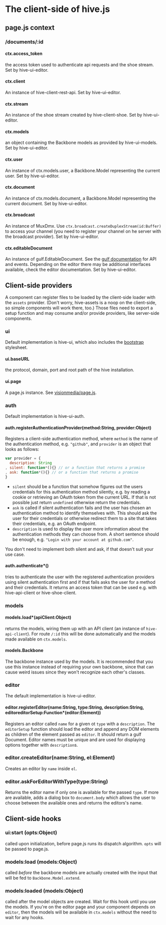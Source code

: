 # The client-side of hive.js

## page.js context

### /documents/:id
#### ctx.access_token
the access token used to authenticate api requests and the shoe stream. Set by hive-ui-editor.
#### ctx.client
An instance of hive-client-rest-api. Set by hive-ui-editor.
#### ctx.stream
An instance of the shoe stream created by hive-client-shoe. Set by hive-ui-editor.
#### ctx.models
an object containing the Backbone models as provided by hive-ui-models. Set by hive-ui-editor.
#### ctx.user
An instance of ctx.models.user, a Backbone.Model representing the current user. Set by hive-ui-editor.
#### ctx.document
An instance of ctx.models.document, a Backbone.Model representing the current document. Set by hive-ui-editor.
#### ctx.broadcast
An instance of MuxDmx. Use `ctx.broadcast.createDuplexStream(id:Buffer)` to access your channel (you need to register your channel on he server with the broadcast provider). Set by hive-ui-editor.
#### ctx.editableDocument
An instance of gulf.EditableDocument. See the [gulf documentation](https://github.com/marcelklehr/gulf#class-gulfdocument) for API and events. Depending on the editor there may be additional interfaces available, check the editor documentation. Set by hive-ui-editor.

## Client-side providers
A component can register files to be loaded by the client-side loader with the `assets` provider. (Don't worry, hive-assets is a noop on the client-side, so simple components will work there, too.) Those files need to export a setup function and may consume and/or provide providers, like server-side components.

### ui
Default implementation is hive-ui, which also includes the [bootstrap](http://getbootstrap.com) stylesheet.

#### ui.baseURL
the protocol, domain, port and root path of the hive installation.

#### ui.page
A page.js instance. See [visionmedia/page.js](https://github.com/visionmedia/page.js).

### auth
Default implementation is hive-ui-auth.

#### auth.registerAuthenticationProvider(method:String, provider:Object)
Registers a client-side authentication method, where `method` is the name of the authentication method, e.g. `"github"`, and `provider` is an object that looks as follows:

```js
var provider = {
  description: String
, silent: function*(){} // or a function that returns a promise
, ask: function*(){} // or a function that returns a promise
}
```
 * `silent` should be a function that somehow figures out the users credentials for this authentication method silently, e.g. by reading a cookie or retrieving an OAuth token from the current URL. If that is not possible just return `undefined` otherwise return the credentials.
 * `ask` is called if silent authentication fails and the user has chosen an authentication method to identify themselves with. This should ask the user for their credentials or otherwise redirect them to a site that takes their credentials, e.g. an OAuth endpoint.
* `description` is used to display the user more information about the authentication methods they can choose from. A short sentence should be enough, e.g. `"Login with your account at github.com"`.

You don't need to implement both silent and ask, if that doesn't suit your use case.

#### auth.authenticate*()
tries to authenticate the user with the registered authentication providers using silent authentication first and if that fails asks the user for a method and their credentials. It returns an access token that can be used e.g. with hive-api-client or hive-shoe-client.

### models

#### models.load*(apiClient:Object)
returns the models, wiring them up with an API client (an instance of `hive-api-client`). For route `/:id` this will be done automatically and the models made available on `ctx.models`.

#### models.Backbone
The backbone instance used by the models. It is recommended that you use this instance instead of requiring your own backbone, since that can cause weird issues since they won't recognize each other's classes.

### editor
The default implementation is hive-ui-editor.

#### editor.registerEditor(name:String, type:String, description:String, editoreditorSetup:Function*(editor:Element))
Registers an editor called `name` for a given ot `type` with a `description`. The `editorSetup` function should load the editor and append any DOM elements as children of the element passed as `editor`. It should return a gulf Document. Editor names must be unique and are used for displaying options together with `description`s.

### editor.createEditor(name:String, el:Element)
Creates an editor by `name` inside `el`.

### editor.askForEditorWithType(type:String)
Returns the editor name if only one is available for the passed `type`. If more are available, adds a dialog box to `document.body` which allows the user to choose between the available ones and returns the editors's name.

## Client-side hooks

### ui:start (opts:Object)
called upon initialization, before page.js runs its dispatch algorithm. `opts` will be passed to page.js.

### models:load (models:Object)
called *before* the backbone models are actually created with the input that will be fed to `Backbone.Model.extend`.

### models:loaded (models:Object)
called after the model objects are created. Wait for this hook until you use the models. If you're on the editor page and your component depends on `editor`, then the models will be available in `ctx.models` without the need to wait for any hooks.

